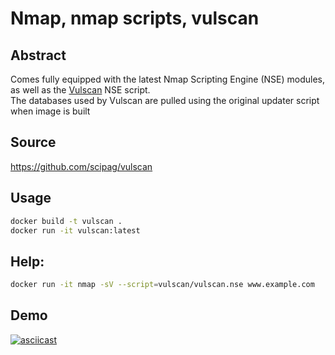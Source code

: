# Nmap, nmap scripts, vulscan

## Abstract
Comes fully equipped with
the latest Nmap Scripting Engine (NSE) modules, as well as the [Vulscan](https://github.com/scipag/vulscan) NSE script.  
The databases used by Vulscan are pulled using the original updater script when image is built  
  
## Source

https://github.com/scipag/vulscan

## Usage

```bash
docker build -t vulscan .
docker run -it vulscan:latest
```

## Help:

```bash
docker run -it nmap -sV --script=vulscan/vulscan.nse www.example.com
```

## Demo  
[![asciicast](https://asciinema.org/a/141837.png)](https://asciinema.org/a/141837)

